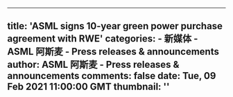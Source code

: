 
---
title: 'ASML signs 10-year green power purchase agreement with RWE'
categories: 
    - 新媒体
    - ASML 阿斯麦 - Press releases & announcements
author: ASML 阿斯麦 - Press releases & announcements
comments: false
date: Tue, 09 Feb 2021 11:00:00 GMT
thumbnail: ''
---

<div>   
<div class="container-fluid no-container-gutters">
<div class="row">
<div class="longcopy__col col-12 col-md-8 offset-md-2">
</div>
</div>
</div>
  
</div>
            